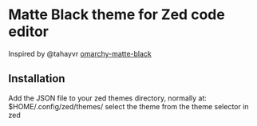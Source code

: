 # Matte Black theme for Zed code editor
Inspired by @tahayvr [omarchy-matte-black](https://github.com/tahayvr/omarchy-matte-black)

## Installation
Add the JSON file to your zed themes directory, normally at: $HOME/.config/zed/themes/
select the theme from the theme selector in zed
